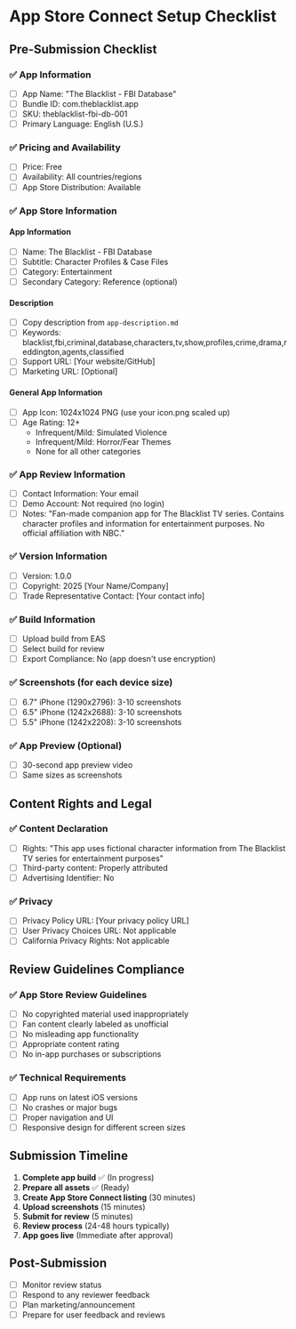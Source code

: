 # App Store Connect Setup Checklist

## Pre-Submission Checklist

### ✅ App Information
- [ ] App Name: "The Blacklist - FBI Database"
- [ ] Bundle ID: com.theblacklist.app
- [ ] SKU: theblacklist-fbi-db-001
- [ ] Primary Language: English (U.S.)

### ✅ Pricing and Availability
- [ ] Price: Free
- [ ] Availability: All countries/regions
- [ ] App Store Distribution: Available

### ✅ App Store Information

#### App Information
- [ ] Name: The Blacklist - FBI Database
- [ ] Subtitle: Character Profiles & Case Files
- [ ] Category: Entertainment
- [ ] Secondary Category: Reference (optional)

#### Description
- [ ] Copy description from `app-description.md`
- [ ] Keywords: blacklist,fbi,criminal,database,characters,tv,show,profiles,crime,drama,reddington,agents,classified
- [ ] Support URL: [Your website/GitHub]
- [ ] Marketing URL: [Optional]

#### General App Information  
- [ ] App Icon: 1024x1024 PNG (use your icon.png scaled up)
- [ ] Age Rating: 12+
  - Infrequent/Mild: Simulated Violence
  - Infrequent/Mild: Horror/Fear Themes
  - None for all other categories

### ✅ App Review Information
- [ ] Contact Information: Your email
- [ ] Demo Account: Not required (no login)
- [ ] Notes: "Fan-made companion app for The Blacklist TV series. Contains character profiles and information for entertainment purposes. No official affiliation with NBC."

### ✅ Version Information
- [ ] Version: 1.0.0
- [ ] Copyright: 2025 [Your Name/Company]
- [ ] Trade Representative Contact: [Your contact info]

### ✅ Build Information
- [ ] Upload build from EAS
- [ ] Select build for review
- [ ] Export Compliance: No (app doesn't use encryption)

### ✅ Screenshots (for each device size)
- [ ] 6.7" iPhone (1290x2796): 3-10 screenshots
- [ ] 6.5" iPhone (1242x2688): 3-10 screenshots  
- [ ] 5.5" iPhone (1242x2208): 3-10 screenshots

### ✅ App Preview (Optional)
- [ ] 30-second app preview video
- [ ] Same sizes as screenshots

## Content Rights and Legal

### ✅ Content Declaration
- [ ] Rights: "This app uses fictional character information from The Blacklist TV series for entertainment purposes"
- [ ] Third-party content: Properly attributed
- [ ] Advertising Identifier: No

### ✅ Privacy
- [ ] Privacy Policy URL: [Your privacy policy URL]
- [ ] User Privacy Choices URL: Not applicable
- [ ] California Privacy Rights: Not applicable

## Review Guidelines Compliance

### ✅ App Store Review Guidelines
- [ ] No copyrighted material used inappropriately
- [ ] Fan content clearly labeled as unofficial
- [ ] No misleading app functionality
- [ ] Appropriate content rating
- [ ] No in-app purchases or subscriptions

### ✅ Technical Requirements
- [ ] App runs on latest iOS versions
- [ ] No crashes or major bugs
- [ ] Proper navigation and UI
- [ ] Responsive design for different screen sizes

## Submission Timeline

1. **Complete app build** ✅ (In progress)
2. **Prepare all assets** ✅ (Ready)
3. **Create App Store Connect listing** (30 minutes)
4. **Upload screenshots** (15 minutes)
5. **Submit for review** (5 minutes)
6. **Review process** (24-48 hours typically)
7. **App goes live** (Immediate after approval)

## Post-Submission

- [ ] Monitor review status
- [ ] Respond to any reviewer feedback
- [ ] Plan marketing/announcement
- [ ] Prepare for user feedback and reviews